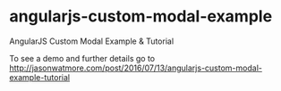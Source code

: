 angularjs-custom-modal-example
==============================

AngularJS Custom Modal Example & Tutorial

To see a demo and further details go to http://jasonwatmore.com/post/2016/07/13/angularjs-custom-modal-example-tutorial
